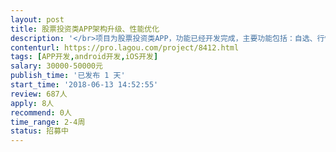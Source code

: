 ```yaml
---                
layout: post       
title: 股票投资类APP架构升级、性能优化           
description: '</br>项目为股票投资类APP，功能已经开发完成，主要功能包括：自选、行情、选股、预警、扫描、策略、股票图表。</br></br>现需要在移动端技术框架、产品性能和股票图表开发等方面进行优化升级，需要前端牛人为我们提供：</br>1、提供APP前端架构和技术选型的顾问服务</br>2、实现核心框架代码和指导我方前端工程师进行功能开发</br>3、提出产品优化方案，并解决相关技术问题</br></br>人员要求：</br>1、熟悉APP混合开发模式，对安卓和iOS原生技术有深刻理解</br>2、熟悉React-Native和相关技术，熟悉React-Native插件的使用和开发</br>3、对APP性能优化有经验丰富</br>4、熟悉安卓和iOS图形相关技术，熟悉股票K线图表相关业务更佳</br></br>同类参考产品：</br>灯塔财经、优品财富、同花顺</br>'     
contenturl: https://pro.lagou.com/project/8412.html      
tags: [APP开发,android开发,iOS开发]            
salary: 30000-50000元          
publish_time: '已发布 1 天'         
start_time: '2018-06-13 14:52:55'           
review: 687人                   
apply: 8人                   
recommend: 0人                   
time_range: 2-4周              
status: 招募中                  
---                 
```

